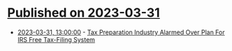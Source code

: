 # [Published on 2023-03-31](index.md)

* [2023-03-31, 13:00:00](https://news.slashdot.org/story/23/03/31/0451238/tax-preparation-industry-alarmed-over-plan-for-irs-free-tax-filing-system?utm_source=rss1.0mainlinkanon&utm_medium=feed) - [Tax Preparation Industry Alarmed Over Plan For IRS Free Tax-Filing System](https://news.slashdot.org/story/23/03/31/0451238/tax-preparation-industry-alarmed-over-plan-for-irs-free-tax-filing-system?utm_source=rss1.0mainlinkanon&utm_medium=feed)
